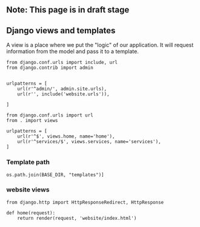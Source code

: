## Note: This page is in draft stage

## Django views and templates

A view is a place where we put the "logic" of our application. It will request information from the model and pass it to a template. 

```
from django.conf.urls import include, url
from django.contrib import admin


urlpatterns = [
    url(r'^admin/', admin.site.urls),
    url(r'', include('website.urls')),

]
```

```
from django.conf.urls import url
from . import views

urlpatterns = [
    url(r'^$', views.home, name='home'),
    url(r'^services/$', views.services, name='services'),
]
```
### Template path

```
os.path.join(BASE_DIR, "templates")]
```

### website views

```
from django.http import HttpResponseRedirect, HttpResponse

def home(request):
    return render(request, 'website/index.html')

```